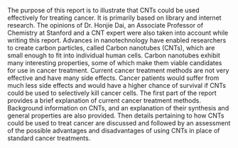 The purpose of this report is to illustrate that CNTs could be used
effectively for treating cancer. It is primarily based on library and
internet research. The opinions of Dr. Honjie Dai, an Associate
Professor of Chemistry at Stanford and a CNT expert were also
taken into account while writing this report.
Advances in nanotechnology have enabled researchers to create
carbon particles, called Carbon nanotubes (CNTs), which are small
enough to fit into individual human cells. Carbon nanotubes
exhibit many interesting properties, some of which make them
viable candidates for use in cancer treatment. Current cancer
treatment methods are not very effective and have many side
effects. Cancer patients would suffer from much less side effects
and would have a higher chance of survival if CNTs could be used
to selectively kill cancer cells.
The first part of the report provides a brief explanation of current
cancer treatment methods. Background information on CNTs, and
an explanation of their synthesis and general properties are also
provided. Then details pertaining to how CNTs could be used to
treat cancer are discussed and followed by an assessment of the
possible advantages and disadvantages of using CNTs in place of
standard cancer treatments.
